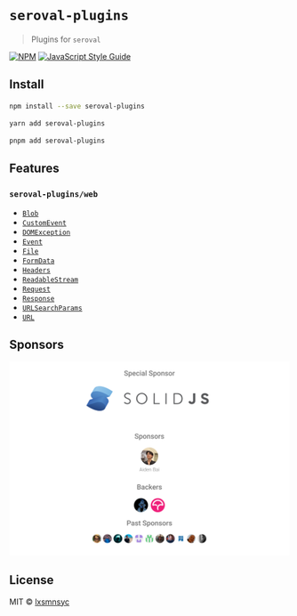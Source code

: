 # `seroval-plugins`

> Plugins for `seroval`

[![NPM](https://img.shields.io/npm/v/seroval.svg)](https://www.npmjs.com/package/seroval) [![JavaScript Style Guide](https://badgen.net/badge/code%20style/airbnb/ff5a5f?icon=airbnb)](https://github.com/airbnb/javascript)

## Install

```bash
npm install --save seroval-plugins
```

```bash
yarn add seroval-plugins
```

```bash
pnpm add seroval-plugins
```

## Features

### `seroval-plugins/web`

- [`Blob`](https://developer.mozilla.org/en-US/docs/Web/API/Blob)
- [`CustomEvent`](https://developer.mozilla.org/en-US/docs/Web/API/CustomEvent)
- [`DOMException`](https://developer.mozilla.org/en-US/docs/Web/API/DOMException)
- [`Event`](https://developer.mozilla.org/en-US/docs/Web/API/Event)
- [`File`](https://developer.mozilla.org/en-US/docs/Web/API/File)
- [`FormData`](https://developer.mozilla.org/en-US/docs/Web/API/FormData)
- [`Headers`](https://developer.mozilla.org/en-US/docs/Web/API/Headers)
- [`ReadableStream`](https://developer.mozilla.org/en-US/docs/Web/API/ReadableStream)
- [`Request`](https://developer.mozilla.org/en-US/docs/Web/API/Request)
- [`Response`](https://developer.mozilla.org/en-US/docs/Web/API/Response)
- [`URLSearchParams`](https://developer.mozilla.org/en-US/docs/Web/API/URLSearchParams)
- [`URL`](https://developer.mozilla.org/en-US/docs/Web/API/URL)

## Sponsors

![Sponsors](https://github.com/lxsmnsyc/sponsors/blob/main/sponsors.svg?raw=true)

## License

MIT © [lxsmnsyc](https://github.com/lxsmnsyc)
